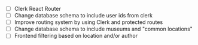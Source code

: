 - [ ] Clerk React Router
- [ ] Change database schema to include user ids from clerk
- [ ] Improve routing system by using Clerk and protected routes
- [ ] Change database schema to include museums and "common locations"
- [ ] Frontend filtering based on location and/or author